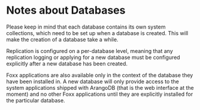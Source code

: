 Notes about Databases
=====================

Please keep in mind that each database contains its own system collections,
which need to be set up when a database is created. This will make the creation
of a database take a while. 

Replication is configured on a per-database level, meaning that any replication logging or applying for a new database must
be configured explicitly after a new database has been created.

Foxx applications
are also available only in the context of the database they have been installed 
in. A new database will only provide access to the system applications shipped
with ArangoDB (that is the web interface at the moment) and no other Foxx
applications until they are explicitly installed for the particular database.
